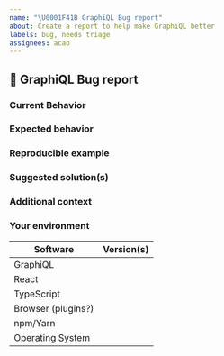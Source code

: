 ```yaml
---
name: "\U0001F41B GraphiQL Bug report"
about: Create a report to help make GraphiQL better
labels: bug, needs triage
assignees: acao
---
```


## 🐛 GraphiQL Bug report

### Current Behavior

<!-- If applicable, add screenshots to help explain your problem. -->

### Expected behavior

<!-- A clear and concise description of what you expected to happen. -->

### Reproducible example

<!-- Use one of the Codesandbox templates: -->

<!-- GraphiQL template: https://codesandbox.io/s/91q6rxmmrp -->

### Suggested solution(s)

<!-- How could we solve this bug? What changes would need to made to GraphiQL? -->

### Additional context

<!-- Add any other context about the problem here.  -->

### Your environment

<!-- PLEASE FILL THIS OUT -->

| Software           | Version(s) |
| ------------------ | ---------- |
| GraphiQL           |            |
| React              |            |
| TypeScript         |            |
| Browser (plugins?) |            |
| npm/Yarn           |            |
| Operating System   |            |
